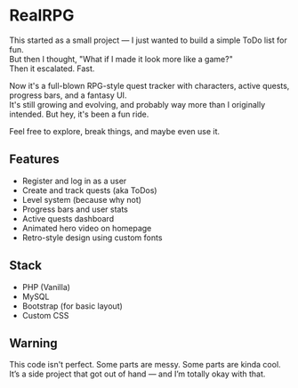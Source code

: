 # RealRPG

This started as a small project — I just wanted to build a simple ToDo list for fun.  
But then I thought, "What if I made it look more like a game?"  
Then it escalated. Fast.

Now it's a full-blown RPG-style quest tracker with characters, active quests, progress bars, and a fantasy UI.  
It's still growing and evolving, and probably way more than I originally intended. But hey, it's been a fun ride.

Feel free to explore, break things, and maybe even use it.

## Features

- Register and log in as a user
- Create and track quests (aka ToDos)
- Level system (because why not)
- Progress bars and user stats
- Active quests dashboard
- Animated hero video on homepage
- Retro-style design using custom fonts

## Stack

- PHP (Vanilla)
- MySQL
- Bootstrap (for basic layout)
- Custom CSS

## Warning

This code isn't perfect. Some parts are messy. Some parts are kinda cool.  
It’s a side project that got out of hand — and I’m totally okay with that.
